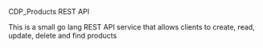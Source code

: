 CDP_Products REST API

This is a small go lang REST API service
that allows clients to create, read, update, delete and find 
products 
